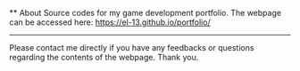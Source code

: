 ** About
Source codes for my game development portfolio. The webpage can be accessed here: https://el-13.github.io/portfolio/
<br>

----
Please contact me directly if you have any feedbacks or questions regarding the contents of the webpage. Thank you.
